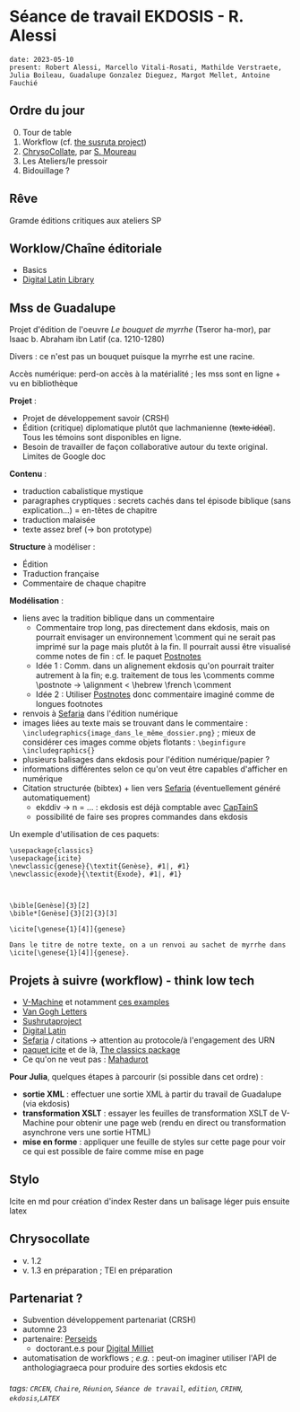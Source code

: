 # Séance de travail EKDOSIS - R. Alessi 

```
date: 2023-05-10
present: Robert Alessi, Marcello Vitali-Rosati, Mathilde Verstraete, Julia Boileau, Guadalupe Gonzalez Dieguez, Margot Mellet, Antoine Fauchié
```

## Ordre du jour 

0. Tour de table
1. Workflow (cf. [the susruta project](https://sushrutaproject.org/))
2. [ChrysoCollate](https://cental.uclouvain.be/chrysocollate/), par [S. Moureau](https://uclouvain.be/fr/repertoires/sebastien.moureau)
3. Les Ateliers/le pressoir
5. Bidouillage ?

## Rêve 

Gramde éditions critiques aux ateliers SP

## Worklow/Chaîne éditoriale 

- Basics 
- [Digital Latin Library](https://digitallatin.org/)

## Mss de Guadalupe 

Projet d'édition de l'oeuvre *Le bouquet de myrrhe* (Tseror ha-mor), par Isaac b. Abraham ibn Latif (ca. 1210-1280)

Divers : ce n'est pas un bouquet puisque la myrrhe est une racine.

Accès numérique: perd-on accès à la matérialité ; les mss sont en ligne + vu en bibliothèque

**Projet** : 
- Projet de développement savoir (CRSH)
- Édition (critique) diplomatique plutôt que lachmanienne (~~texte idéal~~). Tous les témoins sont disponibles en ligne.
- Besoin de travailler de façon collaborative autour du texte original. Limites de Google doc

**Contenu** : 
- traduction cabalistique mystique 
- paragraphes cryptiques : secrets cachés dans tel épisode biblique (sans explication...) = en-têtes de chapitre 
- traduction malaisée 
- texte assez bref (-> bon prototype)

**Structure** à modéliser : 
- Édition
- Traduction française 
- Commentaire de chaque chapitre 

**Modélisation** : 
- liens avec la tradition biblique dans un commentaire
    - Commentaire trop long, pas directement dans ekdosis, mais on pourrait envisager un environnement \comment qui ne serait pas imprimé sur la page mais plutôt à la fin. Il pourrait aussi être visualisé comme notes de fin : cf. le paquet [Postnotes](https://ctan.org/pkg/postnotes)
    - Idée 1 : Comm. dans un alignement ekdosis qu'on pourrait traiter autrement à la fin; e.g. traitement de tous les \comments comme \postnote -> \alignment < \hebrew \french \comment 
    - Idée 2 : Utiliser [Postnotes](https://ctan.org/pkg/postnotes) donc commentaire imaginé comme de longues footnotes 
- renvois à [Sefaria](https://www.sefaria.org/texts) dans l'édition numérique
- images liées au texte mais se trouvant dans le commentaire : ```\includegraphics{image_dans_le_même_dossier.png}``` ; mieux de considérer ces images comme objets flotants : ```\beginfigure \includegraphics{}``` 
- plusieurs balisages dans ekdosis pour l'édition numérique/papier ? 
- informations différentes selon ce qu'on veut être capables d'afficher en numérique 
- Citation structurée (bibtex) + lien vers [Sefaria](https://www.sefaria.org/) (éventuellement généré automatiquement) 
    - ekddiv -> n = ... : ekdosis est déjà comptable avec [CapTainS](http://capitains.org/)
    - possibilité de faire ses propres commandes dans ekdosis 

Un exemple d'utilisation de ces paquets: 

``` {Latex}
\usepackage{classics}
\usepackage{icite}
\newclassic{genese}{\textit{Genèse}, #1|, #1}
\newclassic{exode}{\textit{Exode}, #1|, #1}



\bible[Genèse]{3}[2]
\bible*[Genèse]{3}[2]{3}[3]

\icite[\genese{1}[4]]{genese}

Dans le titre de notre texte, on a un renvoi au sachet de myrrhe dans \icite[\genese{1}[4]]{genese}.

```


## Projets à suivre (workflow) - think low tech

- [V-Machine](http://v-machine.org/samples/) et notamment [ces examples](http://v-machine.org/vm-in-use/)
- [Van Gogh Letters](https://vangoghletters.org/vg/letters.html)
- [Sushrutaproject](https://sushrutaproject.org/)
- [Digital Latin](https://digitallatin.org/)
- [Sefaria](https://www.sefaria.org/) / citations -> attention au protocole/à l'engagement des URN 
- [paquet icite](https://ctan.org/pkg/icite) et de là, [The classics package](https://ctan.org/pkg/classics)
- Ce qu'on ne veut pas : [Mahadurot](http://www.mahadurot.com/Content/A_Introduction%20Topics/Our%20Tech.htm)


**Pour Julia**, quelques étapes à parcourir (si possible dans cet ordre) : 

- **sortie XML** : effectuer une sortie XML à partir du travail de Guadalupe (via ekdosis)
- **transformation XSLT** : essayer les feuilles de transformation XSLT de V-Machine pour obtenir une page web (rendu en direct ou transformation asynchrone vers une sortie HTML)
- **mise en forme** : appliquer une feuille de styles sur cette page pour voir ce qui est possible de faire comme mise en page


## Stylo 

Icite en md pour création d'index 
Rester dans un balisage léger puis ensuite latex 

## Chrysocollate

- v. 1.2
- v. 1.3 en préparation ; TEI en préparation

## Partenariat ? 

- Subvention développement partenariat (CRSH)
- automne 23 
- partenaire: [Perseids](https://www.perseids.org/) 
    - doctorant.e.s pour [Digital Milliet](https://digmill.perseids.org/)
- automatisation de workflows ; *e.g.* : peut-on imaginer utiliser l'API de anthologiagraeca pour produire des sorties ekdosis etc 

###### tags: `CRCEN`, `Chaire`, `Réunion`, `Séance de travail`, `edition`, `CRIHN`, `ekdosis`,`LATEX`
